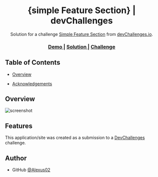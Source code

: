 <h1 align="center">{simple Feature Section} | devChallenges</h1>

<div align="center">
   Solution for a challenge <a href="https://devchallenges.io/challenge/simple-feature-section-challenge" target="_blank">Simple Feature Section</a> from <a href="http://devchallenges.io" target="_blank">devChallenges.io</a>.
</div>

<div align="center">
  <h3>
    <a href="{https://your-demo-link.your-domain}">
      Demo
    </a>
    <span> | </span>
    <a href="{https://your-url-to-the-solution}">
      Solution
    </a>
    <span> | </span>
    <a href="https://devchallenges.io/challenge/simple-feature-section-challenge">
      Challenge
    </a>
  </h3>
</div>



## Table of Contents

- [Overview](#overview)

- [Acknowledgements](#acknowledgements)

<!-- OVERVIEW -->

## Overview

![screenshot](https://github.com/Alexus02/simple-section/blob/main/Screenshot%202025-04-26%20221016.png)



## Features
This application/site was created as a submission to a [DevChallenges](https://devchallenges.io/challenges-dashboard) challenge.

## Author
- GitHub [@Alexus02](https://{github.com/alexus02})
